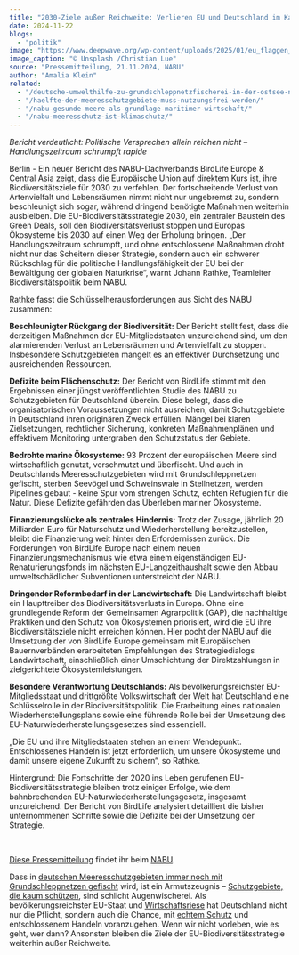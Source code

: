 ```yaml
---
title: "2030-Ziele außer Reichweite: Verlieren EU und Deutschland im Kampf gegen Biodiversitätsverlust?"
date: 2024-11-22
blogs: 
  - "politik"
image: "https://www.deepwave.org/wp-content/uploads/2025/01/eu_flaggen_bruessel_biodiversitaetsstrategie_christian-lue-unsplash.jpg"
image_caption: "© Unsplash /Christian Lue"
source: "Pressemitteilung, 21.11.2024, NABU"
author: "Amalia Klein"
related: 
  - "/deutsche-umwelthilfe-zu-grundschleppnetzfischerei-in-der-ostsee-neue-verbote-gehen-immer-noch-nicht-weit-genug/"
  - "/haelfte-der-meeresschutzgebiete-muss-nutzungsfrei-werden/"
  - "/nabu-gesunde-meere-als-grundlage-maritimer-wirtschaft/"
  - "/nabu-meeresschutz-ist-klimaschutz/"
---
```


_Bericht verdeutlicht: Politische Versprechen allein reichen nicht – Handlungszeitraum schrumpft rapide_

Berlin - Ein neuer Bericht des NABU-Dachverbands BirdLife Europe & Central Asia zeigt, dass die Europäische Union auf direktem Kurs ist, ihre Biodiversitätsziele für 2030 zu verfehlen. Der fortschreitende Verlust von Artenvielfalt und Lebensräumen nimmt nicht nur ungebremst zu, sondern beschleunigt sich sogar, während dringend benötigte Maßnahmen weiterhin ausbleiben. Die EU-Biodiversitätsstrategie 2030, ein zentraler Baustein des Green Deals, soll den Biodiversitätsverlust stoppen und Europas Ökosysteme bis 2030 auf einen Weg der Erholung bringen. „Der Handlungszeitraum schrumpft, und ohne entschlossene Maßnahmen droht nicht nur das Scheitern dieser Strategie, sondern auch ein schwerer Rückschlag für die politische Handlungsfähigkeit der EU bei der Bewältigung der globalen Naturkrise“, warnt Johann Rathke, Teamleiter Biodiversitätspolitik beim NABU.

Rathke fasst die Schlüsselherausforderungen aus Sicht des NABU zusammen:

**Beschleunigter Rückgang der Biodiversität:** Der Bericht stellt fest, dass die derzeitigen Maßnahmen der EU-Mitgliedstaaten unzureichend sind, um den alarmierenden Verlust an Lebensräumen und Artenvielfalt zu stoppen. Insbesondere Schutzgebieten mangelt es an effektiver Durchsetzung und ausreichenden Ressourcen.

**Defizite beim Flächenschutz:** Der Bericht von BirdLife stimmt mit den Ergebnissen einer jüngst veröffentlichten Studie des NABU zu Schutzgebieten für Deutschland überein. Diese belegt, dass die organisatorischen Voraussetzungen nicht ausreichen, damit Schutzgebiete in Deutschland ihren originären Zweck erfüllen. Mängel bei klaren Zielsetzungen, rechtlicher Sicherung, konkreten Maßnahmenplänen und effektivem Monitoring untergraben den Schutzstatus der Gebiete.

**Bedrohte marine Ökosysteme:** 93 Prozent der europäischen Meere sind wirtschaftlich genutzt, verschmutzt und überfischt. Und auch in Deutschlands Meeresschutzgebieten wird mit Grundschleppnetzen gefischt, sterben Seevögel und Schweinswale in Stellnetzen, werden Pipelines gebaut - keine Spur vom strengen Schutz, echten Refugien für die Natur. Diese Defizite gefährden das Überleben mariner Ökosysteme.

**Finanzierungslücke als zentrales Hindernis:** Trotz der Zusage, jährlich 20 Milliarden Euro für Naturschutz und Wiederherstellung bereitzustellen, bleibt die Finanzierung weit hinter den Erfordernissen zurück. Die Forderungen von BirdLife Europe nach einem neuen Finanzierungsmechanismus wie etwa einem eigenständigen EU-Renaturierungsfonds im nächsten EU-Langzeithaushalt sowie den Abbau umweltschädlicher Subventionen unterstreicht der NABU.

**Dringender Reformbedarf in der Landwirtschaft:** Die Landwirtschaft bleibt ein Haupttreiber des Biodiversitätsverlusts in Europa. Ohne eine grundlegende Reform der Gemeinsamen Agrarpolitik (GAP), die nachhaltige Praktiken und den Schutz von Ökosystemen priorisiert, wird die EU ihre Biodiversitätsziele nicht erreichen können. Hier pocht der NABU auf die Umsetzung der von BirdLife Europe gemeinsam mit Europäischen Bauernverbänden erarbeiteten Empfehlungen des Strategiedialogs Landwirtschaft, einschließlich einer Umschichtung der Direktzahlungen in zielgerichtete Ökosystemleistungen.

**Besondere Verantwortung Deutschlands:** Als bevölkerungsreichster EU-Mitgliedsstaat und drittgrößte Volkswirtschaft der Welt hat Deutschland eine Schlüsselrolle in der Biodiversitätspolitik. Die Erarbeitung eines nationalen Wiederherstellungsplans sowie eine führende Rolle bei der Umsetzung des EU-Naturwiederherstellungsgesetzes sind essenziell.

„Die EU und ihre Mitgliedstaaten stehen an einem Wendepunkt. Entschlossenes Handeln ist jetzt erforderlich, um unsere Ökosysteme und damit unsere eigene Zukunft zu sichern“, so Rathke.

Hintergrund: Die Fortschritte der 2020 ins Leben gerufenen EU-Biodiversitätsstrategie bleiben trotz einiger Erfolge, wie dem bahnbrechenden EU-Naturwiederherstellungsgesetz, insgesamt unzureichend. Der Bericht von BirdLife analysiert detailliert die bisher unternommenen Schritte sowie die Defizite bei der Umsetzung der Strategie.

 

[Diese Pressemitteilung](https://www.nabu.de/presse/pressemitteilungen/index.php?popup=true&show=42262&db=presseservice) findet ihr beim [NABU](https://www.nabu.de/).

Dass in [deutschen Meeresschutzgebieten immer noch mit Grundschleppnetzen gefischt](https://www.deepwave.org/deutsche-umwelthilfe-zu-grundschleppnetzfischerei-in-der-ostsee-neue-verbote-gehen-immer-noch-nicht-weit-genug/) wird, ist ein Armutszeugnis – [Schutzgebiete, die kaum schützen](https://www.deepwave.org/haelfte-der-meeresschutzgebiete-muss-nutzungsfrei-werden/), sind schlicht Augenwischerei. Als bevölkerungsreichster EU-Staat und [Wirtschaftsriese](https://www.deepwave.org/nabu-gesunde-meere-als-grundlage-maritimer-wirtschaft/) hat Deutschland nicht nur die Pflicht, sondern auch die Chance, mit [echtem Schutz](https://www.deepwave.org/nabu-meeresschutz-ist-klimaschutz/) und entschlossenem Handeln voranzugehen. Wenn wir nicht vorleben, wie es geht, wer dann? Ansonsten bleiben die Ziele der EU-Biodiversitätsstrategie weiterhin außer Reichweite.
